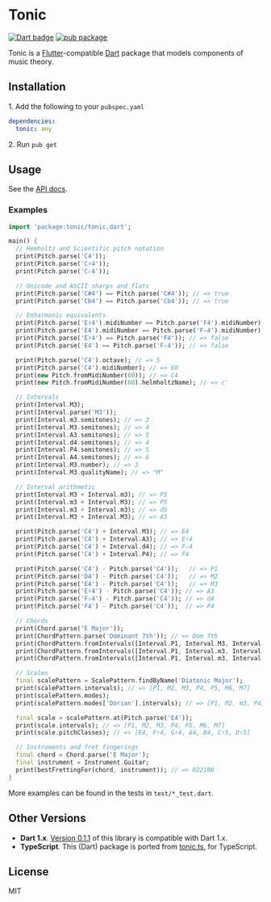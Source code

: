 # Tonic

[![Dart badge][dart-svg]][dart-url]
[![pub package](https://img.shields.io/pub/v/tonic.svg)](https://pub.dartlang.org/packages/tonic)

Tonic is a [Flutter](https://flutter.io)-compatible
[Dart](https://www.dartlang.org) package that models components of music theory.

## Installation

1\. Add the following to your `pubspec.yaml`

```yaml
dependencies:
  tonic: any
```

2\. Run `pub get`

## Usage

See the [API docs](https://pub.dartlang.org/documentation/tonic/latest/).

### Examples

```dart
import 'package:tonic/tonic.dart';

main() {
  // Hemholtz and Scientific pitch notation
  print(Pitch.parse('C4'));
  print(Pitch.parse('C♯4'));
  print(Pitch.parse('C♭4'));

  // Unicode and ASCII sharps and flats
  print(Pitch.parse('C#4') == Pitch.parse('C#4')); // => true
  print(Pitch.parse('Cb4') == Pitch.parse('Cb4')); // => true

  // Enharmonic equivalents
  print(Pitch.parse('E♯4').midiNumber == Pitch.parse('F4').midiNumber); // => true
  print(Pitch.parse('E4').midiNumber == Pitch.parse('F♭4').midiNumber); // => true
  print(Pitch.parse('E♯4') == Pitch.parse('F4')); // => false
  print(Pitch.parse('E4') == Pitch.parse('F♭4')); // => false

  print(Pitch.parse('C4').octave); // => 5
  print(Pitch.parse('C4').midiNumber); // => 60
  print(new Pitch.fromMidiNumber(60)); // => C4
  print(new Pitch.fromMidiNumber(60).helmholtzName); // => c'

  // Intervals
  print(Interval.M3);
  print(Interval.parse('M3'));
  print(Interval.m3.semitones); // => 3
  print(Interval.M3.semitones); // => 4
  print(Interval.A3.semitones); // => 5
  print(Interval.d4.semitones); // => 4
  print(Interval.P4.semitones); // => 5
  print(Interval.A4.semitones); // => 6
  print(Interval.M3.number); // => 3
  print(Interval.M3.qualityName); // => "M"

  // Interval arithmetic
  print(Interval.M3 + Interval.m3); // => P5
  print(Interval.m3 + Interval.M3); // => P5
  print(Interval.m3 + Interval.m3); // => d5
  print(Interval.M3 + Interval.M3); // => A5

  print(Pitch.parse('C4') + Interval.M3); // => E4
  print(Pitch.parse('C4') + Interval.A3); // => E♯4
  print(Pitch.parse('C4') + Interval.d4); // => F♭4
  print(Pitch.parse('C4') + Interval.P4); // => F4

  print(Pitch.parse('C4') - Pitch.parse('C4'));   // => P1
  print(Pitch.parse('D4') - Pitch.parse('C4'));   // => M2
  print(Pitch.parse('E4') - Pitch.parse('C4'));   // => M3
  print(Pitch.parse('E♯4') - Pitch.parse('C4')); // => A3
  print(Pitch.parse('F♭4') - Pitch.parse('C4')); // => d4
  print(Pitch.parse('F4') - Pitch.parse('C4'));  // => P4

  // Chords
  print(Chord.parse('E Major'));
  print(ChordPattern.parse('Dominant 7th')); // => Dom 7th
  print(ChordPattern.fromIntervals([Interval.P1, Interval.M3, Interval.P5])); // => Major
  print(ChordPattern.fromIntervals([Interval.P1, Interval.m3, Interval.P5])); // => Minor
  print(ChordPattern.fromIntervals([Interval.P1, Interval.m3, Interval.P5, Interval.m7])); // => Min 7th

  // Scales
  final scalePattern = ScalePattern.findByName('Diatonic Major');
  print(scalePattern.intervals); // => [P1, M2, M3, P4, P5, M6, M7]
  print(scalePattern.modes);
  print(scalePattern.modes['Dorian'].intervals); // => [P1, M2, m3, P4, P5, M6, m7]

  final scale = scalePattern.at(Pitch.parse('E4'));
  print(scale.intervals); // => [P1, M2, M3, P4, P5, M6, M7]
  print(scale.pitchClasses); // => [E4, F♯4, G♯4, A4, B4, C♯5, D♯5]

  // Instruments and fret fingerings
  final chord = Chord.parse('E Major');
  final instrument = Instrument.Guitar;
  print(bestFrettingFor(chord, instrument)); // => 022100
}
```

More examples can be found in the tests in `test/*_test.dart`.

## Other Versions

* **Dart 1.x**. [Version
  0.1.1](https://github.com/osteele/dart-tonic/tree/v0.0.1) of this library is
  compatible with Dart 1.x.
* **TypeScript**. This (Dart) package is ported from
  [tonic.ts](https://github.com/osteele/tonic.ts), for TypeScript.

## License

MIT

[dart-url]: https://github.com/osteele/dart-tonic/actions?query=workflow%3A%22Build+Status%22
[dart-svg]: https://github.com/osteele/dart-tonic/actions/workflows/dart.yml/badge.svg
